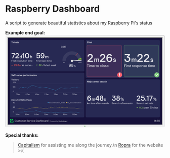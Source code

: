 # Raspberry Dashboard
A script to generate beautiful statistics about my Raspberry Pi's status

**Example end goal:**
<img src="assets/example-dashboard.png">

**Special thanks:**
> [Capitalism](https://github.com/NastyPigz) for assisting me along the journey.\n
> [Ropra](https://github.com/RopraMMC) for the website >:(
